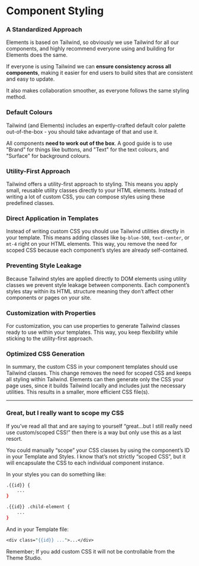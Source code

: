 # Component Styling

### A Standardized Approach

Elements is based on Tailwind, so obviously we use Tailwind for all our components, and highly recommend everyone using and building for Elements does the same.

If everyone is using Tailwind we can **ensure consistency across all components**, making it easier for end users to build sites that are consistent and easy to update.

It also makes collaboration smoother, as everyone follows the same styling method.

### Default Colours

Tailwind (and Elements) includes an expertly-crafted default color palette out-of-the-box - you should take advantage of that and use it.

All components **need to work out of the box**.  A good guide is to use "Brand" for things like buttons, and "Text" for the text colours, and "Surface" for background colours.

### Utility-First Approach

Tailwind offers a utility-first approach to styling. This means you apply small, reusable utility classes directly to your HTML elements. Instead of writing a lot of custom CSS, you can compose styles using these predefined classes.

### Direct Application in Templates

Instead of writing custom CSS you should use Tailwind utilities directly in your template. This means adding classes like `bg-blue-500`, `text-center`, or `mt-4` right on your HTML elements. This way, you remove the need for scoped CSS because each component’s styles are already self-contained.

### Preventing Style Leakage

Because Tailwind styles are applied directly to DOM elements using utility classes we prevent style leakage between components. Each component’s styles stay within its HTML structure meaning they don’t affect other components or pages on your site.

### Customization with Properties

For customization, you can use properties to generate Tailwind classes ready to use within your templates. This way, you keep flexibility while sticking to the utility-first approach.

### Optimized CSS Generation

In summary, the custom CSS in your component templates should use Tailwind classes. This change removes the need for scoped CSS and keeps all styling within Tailwind. Elements can then generate only the CSS your page uses, since it builds Tailwind locally and includes just the necessary utilities. This results in a smaller, more efficient CSS file(s).

***

### Great, but I really want to scope my CSS

If you’ve read all that and are saying to yourself “great…but I still really need use custom/scoped CSS!” then there is a way but only use this as a last resort.

You could manually “scope” your CSS classes by using the component’s ID in your Template and Styles. I know that’s not strictly “scoped CSS”, but it will encapsulate the CSS to each individual component instance.

In your styles you can do something like:

```bash
.{{id}} {
    ...
}

.{{id}} .child-element {
    ...
}
```

And in your Template file:

```perl
<div class="{{id}} ...">...</div>
```

Remember; If you add custom CSS it will not be controllable from the Theme Studio.
